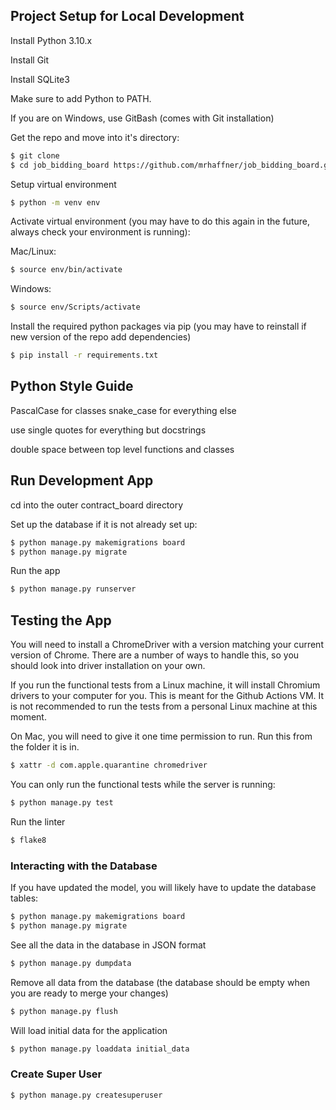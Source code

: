 ## Project Setup for Local Development

Install Python 3.10.x

Install Git

Install SQLite3

Make sure to add Python to PATH.

If you are on Windows, use GitBash (comes with Git installation)

Get the repo and move into it's directory:

```sh
$ git clone
$ cd job_bidding_board https://github.com/mrhaffner/job_bidding_board.git
```

Setup virtual environment

```sh
$ python -m venv env
```

Activate virtual environment (you may have to do this again in the future, always check your environment is running):

Mac/Linux:

```sh
$ source env/bin/activate
```

Windows:

```sh
$ source env/Scripts/activate
```

Install the required python packages via pip (you may have to reinstall if new version of the repo add dependencies)

```sh
$ pip install -r requirements.txt
```

## Python Style Guide

PascalCase for classes
snake_case for everything else

use single quotes for everything but docstrings

double space between top level functions and classes

## Run Development App

cd into the outer contract_board directory

Set up the database if it is not already set up:

```sh
$ python manage.py makemigrations board
$ python manage.py migrate
```

Run the app

```sh
$ python manage.py runserver
```

## Testing the App

You will need to install a ChromeDriver with a version matching your current version of Chrome. There are a number of ways to handle this, so you should look into driver installation on your own.

If you run the functional tests from a Linux machine, it will install Chromium drivers to your computer for you. This is meant for the Github Actions VM. It is not recommended to run the tests from a personal Linux machine at this moment.

On Mac, you will need to give it one time permission to run. Run this from the folder it is in.

```sh
$ xattr -d com.apple.quarantine chromedriver
```

You can only run the functional tests while the server is running:

```sh
$ python manage.py test
```

Run the linter

```sh
$ flake8
```

### Interacting with the Database

If you have updated the model, you will likely have to update the database tables:

```sh
$ python manage.py makemigrations board
$ python manage.py migrate
```

See all the data in the database in JSON format

```sh
$ python manage.py dumpdata
```

Remove all data from the database (the database should be empty when you are ready to merge your changes)

```sh
$ python manage.py flush
```

Will load initial data for the application

```sh
$ python manage.py loaddata initial_data
```

### Create Super User

```sh
$ python manage.py createsuperuser
```
